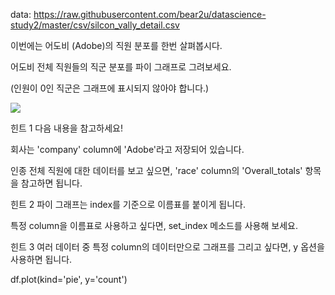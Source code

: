 data: https://raw.githubusercontent.com/bear2u/datascience-study2/master/csv/silcon_vally_detail.csv


이번에는 어도비 (Adobe)의 직원 분포를 한번 살펴봅시다.

어도비 전체 직원들의 직군 분포를 파이 그래프로 그려보세요.

(인원이 0인 직군은 그래프에 표시되지 않아야 합니다.)

![](https://user-images.githubusercontent.com/9362317/56362129-16a88b80-6224-11e9-9a13-1048584bcfe9.png)

힌트 1
다음 내용을 참고하세요!

회사는 'company' column에 'Adobe'라고 저장되어 있습니다.

인종 전체 직원에 대한 데이터를 보고 싶으면, 'race' column의 'Overall_totals' 항목을 참고하면 됩니다.

힌트 2
파이 그래프는 index를 기준으로 이름표를 붙이게 됩니다.

특정 column을 이름표로 사용하고 싶다면, set_index 메소드를 사용해 보세요.

힌트 3
여러 데이터 중 특정 column의 데이터만으로 그래프를 그리고 싶다면, y 옵션을 사용하면 됩니다.

df.plot(kind='pie', y='count')
